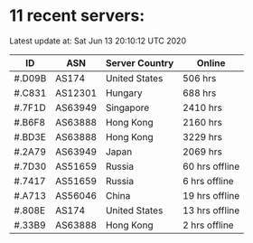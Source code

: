# 11 recent servers:

Latest update at: Sat Jun 13 20:10:12 UTC 2020

| ID | ASN | Server Country | Online |
| -- | --- | -------------- | ------ |
| #.D09B | AS174 | United States | 506 hrs |
| #.C831 | AS12301 | Hungary | 688 hrs |
| #.7F1D | AS63949 | Singapore | 2410 hrs |
| #.B6F8 | AS63888 | Hong Kong | 2160 hrs |
| #.BD3E | AS63888 | Hong Kong | 3229 hrs |
| #.2A79 | AS63949 | Japan | 2069 hrs |
| #.7D30 | AS51659 | Russia | 60 hrs offline |
| #.7417 | AS51659 | Russia | 6 hrs offline |
| #.A713 | AS56046 | China | 19 hrs offline |
| #.808E | AS174 | United States | 13 hrs offline |
| #.33B9 | AS63888 | Hong Kong | 2 hrs offline |

